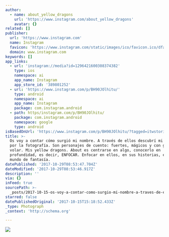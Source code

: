 ```yaml
---
author:
  - name: about_yellow_dragons
    url: 'https://www.instagram.com/about_yellow_dragons'
    avatar: {}
related: []
publisher:
  url: 'https://www.instagram.com'
  name: Instagram
  favicon: 'https://www.instagram.com/static/images/ico/favicon.ico/dfa85bb1fd63.ico'
  domain: www.instagram.com
keywords: []
app_links:
  - url: 'instagram://media?id=1296421600308374382'
    type: ios
    namespace: ai
    app_name: Instagram
    app_store_id: '389801252'
  - url: 'https://www.instagram.com/p/BH90JOlhitu/'
    type: android
    namespace: ai
    app_name: Instagram
    package: com.instagram.android
  - path: https/instagram.com/p/BH90JOlhitu/
    package: com.instagram.android
    namespace: google
    type: android
isBasedOnUrl: 'https://www.instagram.com/p/BH90JOlhitu/?tagged=itwstories'
title: >-
  Os voy a contar cómo surgió mi nombre. A través de ellos descubrí mi pasión
  por la fotografía. Son personajes de cuento: fuertes, mágicos y con ganas de
  volar. Mis yellow dragons. About es centrarse en algo, conocerlo en
  profundidad, es decir, ENFOCAR. Enfocar en ellos, en sus historias, en su
  mundo de fantasía.
datePublished: '2017-10-29T08:53:47.704Z'
dateModified: '2017-10-29T08:53:46.917Z'
description: ''
via: {}
inFeed: true
sourcePath: >-
  _posts/2017-10-15-os-voy-a-contar-como-surgio-mi-nombre-a-traves-de-ellos-des.md
starred: false
datePublishedOriginal: '2017-10-15T15:18:52.433Z'
_type: Photograph
_context: 'http://schema.org'

---
```

![](https://imgflo.herokuapp.com/graph/2b2431f8e7ba7b0/da4d7e944a45e969deb91e32bc49f8f7/noop.jpg?input=https%3A%2F%2Fscontent-iad3-1.cdninstagram.com%2Ft51.2885-15%2Fe35%2F13696874_1797534027132723_891465177_n.jpg)